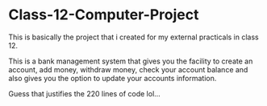# Class-12-Computer-Project

This is basically the project that i created for my external practicals in class 12. 

This is a bank management system that gives you the facility to create an account, add money, withdraw money, check your account balance and also gives you
the option to update your accounts information. 

Guess that justifies the 220 lines of code lol...
